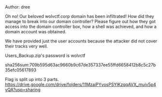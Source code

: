 Author: dree

Oh no! Our beloved wolvctf.corp domain has been infiltrated! How did they manage to break into our domain controller? Please figure out how they got access into the domain controller box, how a shell was achieved, and how a domain account was obtained.

We have provided just the user accounts because the attacker did not cover their tracks very well.

Users_Backup.zip's password is wolvctf

sha256sum:709b595d63ac9660b9c67de357337ee55ffd6658412b8c5c27b35efc05617893

Flag is split up into 3 parts.
https://drive.google.com/drive/folders/11MzaiPYvosPSYlKzqqAVX_muiv5p4yQA?usp=sharing
